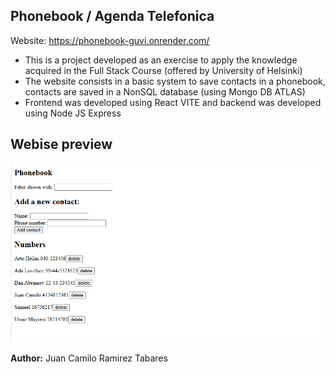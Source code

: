 ## Phonebook / Agenda Telefonica
Website: https://phonebook-guvi.onrender.com/

- This is a project developed as an exercise to apply the knowledge acquired in the Full Stack Course (offered by University of Helsinki)
- The website consists in a basic system to save contacts in a phonebook, contacts are saved in a NonSQL database (using Mongo DB ATLAS)
- Frontend was developed using React VITE and backend was developed using Node JS Express

## Webise preview
![alt text](image.png)


**Author:** Juan Camilo Ramirez Tabares
